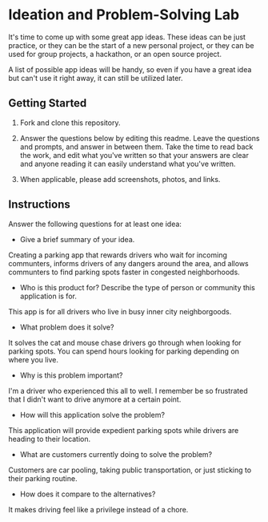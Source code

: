 # Ideation and Problem-Solving Lab

It's time to come up with some great app ideas. These ideas can be just practice, or they can be the start of a new personal project, or they can be used for group projects, a hackathon, or an open source project.

A list of possible app ideas will be handy, so even if you have a great idea but can't use it right away, it can still be utilized later.

## Getting Started

1. Fork and clone this repository.

1. Answer the questions below by editing this readme. Leave the questions and prompts, and answer in between them. Take the time to read back the work, and edit what you've written so that your answers are clear and anyone reading it can easily understand what you've written.

1. When applicable, please add screenshots, photos, and links.

## Instructions

Answer the following questions for at least one idea:

- Give a brief summary of your idea.

Creating a parking app that rewards drivers who wait for incoming communters, informs drivers of any dangers around the area, and allows communters to find parking spots faster in congested neighborhoods.

- Who is this product for? Describe the type of person or community this application is for.

This app is for all drivers who live in busy inner city neighborgoods.

- What problem does it solve?

It solves the cat and mouse chase drivers go through when looking for parking spots. You can spend hours looking for parking depending on where you live.

- Why is this problem important?

I'm a driver who experienced this all to well. I remember be so frustrated that I didn't want to drive anymore at a certain point.

- How will this application solve the problem?

This application will provide expedient parking spots while drivers are heading to their location.

- What are customers currently doing to solve the problem?

Customers are car pooling, taking public transportation, or just sticking to their parking routine.

- How does it compare to the alternatives?

It makes driving feel like a privilege instead of a chore.
